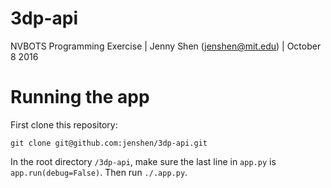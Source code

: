 # 3dp-api

NVBOTS Programming Exercise | Jenny Shen (jenshen@mit.edu) | October 8 2016

# Running the app
First clone this repository:
```
git clone git@github.com:jenshen/3dp-api.git
```

In the root directory `/3dp-api`, make sure the last line in `app.py` is `app.run(debug=False)`. Then run `./.app.py`.
```
```
```
```
```
```
```
```
```
```